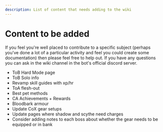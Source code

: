 ```yaml
---
description: List of content that needs adding to the wiki
---
```


# Content to be added

If you feel you're well placed to contribute to a specific subject (perhaps you've done a lot of a particular activity and feel you could create some documentation) then please feel free to help out. If you have any questions you can ask in the wiki channel in the bot's official discord server.

* ToB Hard Mode page
* ToB Solo info
* Revamp skill guides with xp/hr
* ToA flesh-out
* Best pet methods
* CA Achievements + Rewards
* Bloodbark armour
* Update CoX gear setups
* Update pages where shadow and scythe need charges&#x20;
* Consider adding notes to each boss about whether the gear needs to be equipped or in bank
